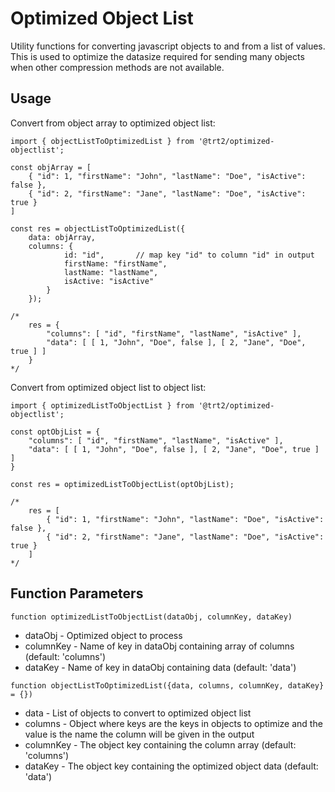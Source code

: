 # Optimized Object List

Utility functions for converting javascript objects to and from a list of values.
This is used to optimize the datasize required for sending many objects when other compression methods are not available.

## Usage

Convert from object array to optimized object list:
```
import { objectListToOptimizedList } from '@trt2/optimized-objectlist';

const objArray = [
    { "id": 1, "firstName": "John", "lastName": "Doe", "isActive": false },
    { "id": 2, "firstName": "Jane", "lastName": "Doe", "isActive": true }
] 

const res = objectListToOptimizedList({
    data: objArray,
    columns: {
            id: "id",       // map key "id" to column "id" in output
            firstName: "firstName",
            lastName: "lastName",
            isActive: "isActive"
        }
    });

/* 
    res = {
        "columns": [ "id", "firstName", "lastName", "isActive" ],
        "data": [ [ 1, "John", "Doe", false ], [ 2, "Jane", "Doe", true ] ]
    }
*/   
```

Convert from optimized object list to object list:

```
import { optimizedListToObjectList } from '@trt2/optimized-objectlist';

const optObjList = {
    "columns": [ "id", "firstName", "lastName", "isActive" ],
    "data": [ [ 1, "John", "Doe", false ], [ 2, "Jane", "Doe", true ] ]
}

const res = optimizedListToObjectList(optObjList);

/*
    res = [
        { "id": 1, "firstName": "John", "lastName": "Doe", "isActive": false },
        { "id": 2, "firstName": "Jane", "lastName": "Doe", "isActive": true }
    ]  
*/
```

## Function Parameters

`function optimizedListToObjectList(dataObj, columnKey, dataKey)`
- dataObj - Optimized object to process
- columnKey - Name of key in dataObj containing array of columns (default: 'columns')
- dataKey - Name of key in dataObj containing data (default: 'data')

`function objectListToOptimizedList({data, columns, columnKey, dataKey} = {})`
- data - List of objects to convert to optimized object list
- columns - Object where keys are the keys in objects to optimize and the value is the name the column will be given in the output
- columnKey - The object key containing the column array (default: 'columns')
- dataKey - The object key containing the optimized object data (default: 'data')